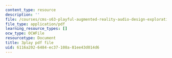 ```yaml
---
content_type: resource
description: ''
file: /courses/cms-s63-playful-augmented-reality-audio-design-exploration-fall-2019/6116a2026484ec37108a81ee43d014d6_Q6i-gekn__8.pdf
file_type: application/pdf
learning_resource_types: []
ocw_type: OCWFile
resourcetype: Document
title: 3play pdf file
uid: 6116a202-6484-ec37-108a-81ee43d014d6
---
```

